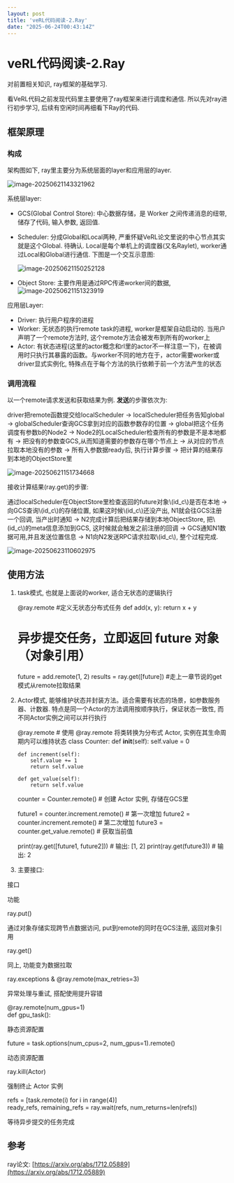 ```yaml
---
layout: post
title: 'veRL代码阅读-2.Ray'
date: "2025-06-24T00:43:14Z"
---
```

veRL代码阅读-2.Ray
==============

对前置相关知识, ray框架的基础学习.

看VeRL代码之前发现代码里主要使用了ray框架来进行调度和通信. 所以先对ray进行初步学习, 后续有空闲时间再细看下Ray的代码.

框架原理
----

### 构成

架构图如下, ray里主要分为系统层面的layer和应用层的layer.

![image-20250621143321962](https://img2023.cnblogs.com/blog/1439743/202506/1439743-20250623145213225-155541292.png)

系统层layer:

*   GCS(Global Control Store): 中心数据存储，是 Worker 之间传递消息的纽带, 储存了代码, 输入参数, 返回值.
    
*   Scheduler: 分成Global和Local两种, 严重怀疑VeRL论文里说的中心节点其实就是这个Global. 待确认. Local是每个单机上的调度器(又名Raylet), worker通过Local和Global进行通信. 下图是一个交互示意图:
    
    ![image-20250621150252128](https://img2023.cnblogs.com/blog/1439743/202506/1439743-20250623145208440-1756021924.png)
*   Object Store: 主要作用是通过RPC传递worker间的数据,![image-20250621151323919](https://img2023.cnblogs.com/blog/1439743/202506/1439743-20250623145205126-179169797.png)
    

应用层Layer:

*   Driver: 执行用户程序的进程
*   Worker: 无状态的执行remote task的进程, worker是框架自动启动的. 当用户声明了一个remote方法时, 这个remote方法会被发布到所有的worker上
*   Actor: 有状态进程(这里的actor概念和rl里的actor不一样注意一下)，在被调用时只执行其暴露的函数。与worker不同的地方在于，actor需要worker或driver显式实例化, 特殊点在于每个方法的执行依赖于前一个方法产生的状态

### 调用流程

以一个remote请求发送和获取结果为例. **发送**的步骤依次为:

driver把remote函数提交给localScheduler -> localScheduler把任务告知global -> globalScheduler查询GCS拿到对应的函数参数存的位置 -> global把这个任务调度有参数b的Node2 -> Node2的LocalScheduler检查所有的参数是不是本地都有 -> 把没有的参数查GCS,从而知道需要的参数存在哪个节点上 -> 从对应的节点拉取本地没有的参数 -> 所有入参数据ready后, 执行计算步骤 -> 把计算的结果存到本地的ObjectStore里

![image-20250621151734668](https://img2023.cnblogs.com/blog/1439743/202506/1439743-20250623145159952-2060180468.png)

接收计算结果(ray.get)的步骤:

通过localScheduler在ObjectStore里检查返回的future对象\\(id\_c\\)是否在本地 -> 向GCS查询\\(id\_c\\)的存储位置, 如果这时候\\(id\_c\\)还没产出, N1就会往GCS注册一个回调, 当产出时通知 -> N2完成计算后把结果存储到本地ObjectStore, 把\\(id\_c\\)的meta信息添加到GCS, 这时候就会触发之前注册的回调 -> GCS通知N1数据可用,并且发送位置信息 -> N1向N2发送RPC请求拉取\\(id\_c\\), 整个过程完成.

![image-20250623110602975](https://img2023.cnblogs.com/blog/1439743/202506/1439743-20250623145155962-657345727.png)

使用方法
----

1.  task模式, 也就是上面说的worker, 适合无状态的逻辑执行

    @ray.remote  #定义无状态分布式任务
    def add(x, y):
        return x + y
    
    # 异步提交任务，立即返回 future 对象（对象引用）
    future = add.remote(1, 2)
    results = ray.get([future]) #走上一章节说的get模式从remote拉取结果
    

2.  Actor模式, 能够维护状态并封装方法。适合需要有状态的场景，如参数服务器、计数器. 特点是同一个Actor的方法调用按顺序执行，保证状态一致性, 而不同Actor实例之间可以并行执行

    @ray.remote  # 使用 @ray.remote 将类转换为分布式 Actor, 实例在其生命周期内可以维持状态
    class Counter:
        def __init__(self):
            self.value = 0
        
        def increment(self):
            self.value += 1
            return self.value
        
        def get_value(self):
            return self.value
    
    counter = Counter.remote()  # 创建 Actor 实例, 存储在GCS里
    
    future1 = counter.increment.remote()  # 第一次增加
    future2 = counter.increment.remote()  # 第二次增加
    future3 = counter.get_value.remote()  # 获取当前值
    
    print(ray.get([future1, future2]))  # 输出: [1, 2]
    print(ray.get(future3))  # 输出: 2
    

3.  主要接口:

接口

功能

ray.put()

通过对象存储实现跨节点数据访问, put到remote的同时在GCS注册, 返回对象引用

ray.get()

同上, 功能变为数据拉取

ray.exceptions & @ray.remote(max\_retries=3)

异常处理与重试, 搭配使用提升容错

@ray.remote(num\_gpus=1)  
def gpu\_task():

静态资源配置

future = task.options(num\_cpus=2, num\_gpus=1).remote()

动态资源配置

ray.kill(Actor)

强制终止 Actor 实例

refs = \[task.remote(i) for i in range(4)\]  
ready\_refs, remaining\_refs = ray.wait(refs, num\_returns=len(refs))

等待异步提交的任务完成

参考
--

ray论文: [https://arxiv.org/abs/1712.05889](https://arxiv.org/abs/1712.05889)
